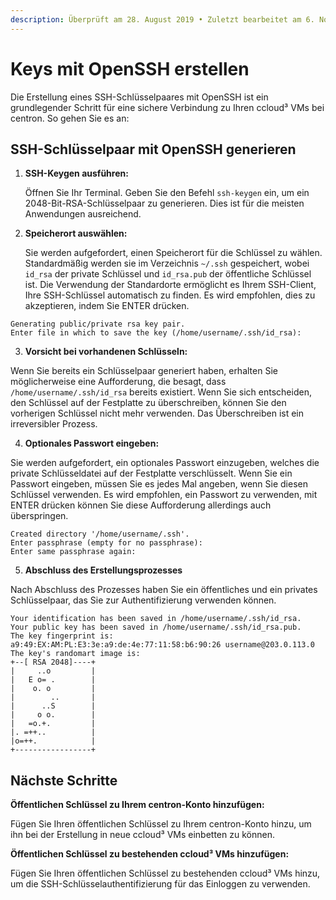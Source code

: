 ```yaml
---
description: Überprüft am 28. August 2019 • Zuletzt bearbeitet am 6. November 2023
---
```


# Keys mit OpenSSH erstellen

Die Erstellung eines SSH-Schlüsselpaares mit OpenSSH ist ein grundlegender Schritt für eine sichere Verbindung zu Ihren ccloud³ VMs bei centron. So gehen Sie es an:

## SSH-Schlüsselpaar mit OpenSSH generieren

1.  **SSH-Keygen ausführen:**

    Öffnen Sie Ihr Terminal. Geben Sie den Befehl `ssh-keygen` ein, um ein 2048-Bit-RSA-Schlüsselpaar zu generieren. Dies ist für die meisten Anwendungen ausreichend.
2.  **Speicherort auswählen:**

    Sie werden aufgefordert, einen Speicherort für die Schlüssel zu wählen. Standardmäßig werden sie im Verzeichnis `~/.ssh` gespeichert, wobei `id_rsa` der private Schlüssel und `id_rsa.pub` der öffentliche Schlüssel ist. Die Verwendung der Standardorte ermöglicht es Ihrem SSH-Client, Ihre SSH-Schlüssel automatisch zu finden. Es wird empfohlen, dies zu akzeptieren, indem Sie ENTER drücken.

```
Generating public/private rsa key pair.
Enter file in which to save the key (/home/username/.ssh/id_rsa): 
```

3. **Vorsicht bei vorhandenen Schlüsseln:**

Wenn Sie bereits ein Schlüsselpaar generiert haben, erhalten Sie möglicherweise eine Aufforderung, die besagt, dass `/home/username/.ssh/id_rsa` bereits existiert. Wenn Sie sich entscheiden, den Schlüssel auf der Festplatte zu überschreiben, können Sie den vorherigen Schlüssel nicht mehr verwenden. Das Überschreiben ist ein irreversibler Prozess.

4. **Optionales Passwort eingeben:**

Sie werden aufgefordert, ein optionales Passwort einzugeben, welches die private Schlüsseldatei auf der Festplatte verschlüsselt. Wenn Sie ein Passwort eingeben, müssen Sie es jedes Mal angeben, wenn Sie diesen Schlüssel verwenden. Es wird empfohlen, ein Passwort zu verwenden, mit ENTER drücken können Sie diese Aufforderung allerdings auch überspringen.

```
Created directory '/home/username/.ssh'.
Enter passphrase (empty for no passphrase):
Enter same passphrase again: 
```

5. **Abschluss des Erstellungsprozesses**

Nach Abschluss des Prozesses haben Sie ein öffentliches und ein privates Schlüsselpaar, das Sie zur Authentifizierung verwenden können.

```
Your identification has been saved in /home/username/.ssh/id_rsa.
Your public key has been saved in /home/username/.ssh/id_rsa.pub.
The key fingerprint is:
a9:49:EX:AM:PL:E3:3e:a9:de:4e:77:11:58:b6:90:26 username@203.0.113.0
The key's randomart image is:
+--[ RSA 2048]----+
|     ..o         |
|   E o= .        |
|    o. o         |
|        ..       |
|      ..S        |
|     o o.        |
|   =o.+.         |
|. =++..          |
|o=++.            |
+-----------------+
```

## Nächste Schritte

**Öffentlichen Schlüssel zu Ihrem centron-Konto hinzufügen:**

Fügen Sie Ihren öffentlichen Schlüssel zu Ihrem centron-Konto hinzu, um ihn bei der Erstellung in neue ccloud³ VMs einbetten zu können.

**Öffentlichen Schlüssel zu bestehenden ccloud³ VMs hinzufügen:**

Fügen Sie Ihren öffentlichen Schlüssel zu bestehenden ccloud³ VMs hinzu, um die SSH-Schlüsselauthentifizierung für das Einloggen zu verwenden.
